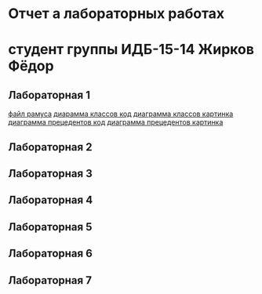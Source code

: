 # Отчет а лабораторных работах
# студент группы ИДБ-15-14 Жирков Фёдор

## Лабораторная 1
[файл рамуса](Fedyazh.github.io/blob/master/sixq.rsf)
[диарамма классов код](Fedyazh.github.io/blob/master/диаграмма%20классов.txt)
[диаграмма классов картинка]()
[диаграмма прецедентов код]()
[диаграмма прецедентов картинка]()
## Лабораторная 2

## Лабораторная 3

## Лабораторная 4

## Лабораторная 5

## Лабораторная 6

## Лабораторная 7


